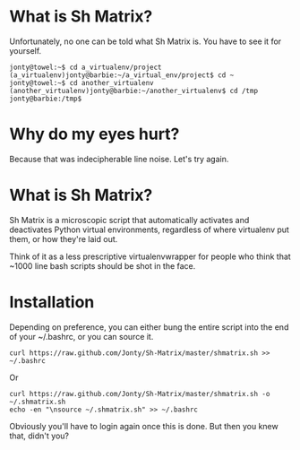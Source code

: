 What is Sh Matrix?
==================

Unfortunately, no one can be told what Sh Matrix is. You have to see it for yourself.

    jonty@towel:~$ cd a_virtualenv/project
    (a_virtualenv)jonty@barbie:~/a_virtual_env/project$ cd ~
    jonty@towel:~$ cd another_virtualenv
    (another_virtualenv)jonty@barbie:~/another_virtualenv$ cd /tmp
    jonty@barbie:/tmp$

Why do my eyes hurt?
====================

Because that was indecipherable line noise. Let's try again.

What is Sh Matrix?
==================

Sh Matrix is a microscopic script that automatically activates and deactivates Python virtual environments, regardless of where virtualenv put them, or how they're laid out.

Think of it as a less prescriptive virtualenvwrapper for people who think that ~1000 line bash scripts should be shot in the face.

Installation
============

Depending on preference, you can either bung the entire script into the end of your ~/.bashrc, or you can source it.

    curl https://raw.github.com/Jonty/Sh-Matrix/master/shmatrix.sh >> ~/.bashrc

Or

    curl https://raw.github.com/Jonty/Sh-Matrix/master/shmatrix.sh -o ~/.shmatrix.sh
    echo -en "\nsource ~/.shmatrix.sh" >> ~/.bashrc

Obviously you'll have to login again once this is done. But then you knew that, didn't you?
